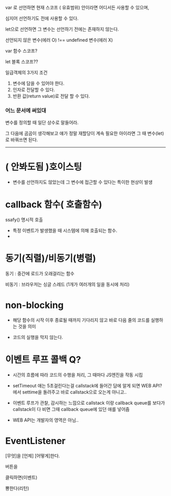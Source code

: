 var 로 선언하면 현재 스코프 ( 유효범위) 안이라면 어디서든 사용할 수 있으며,

심지어 선언하기도 전에 사용할 수 있다.



let으로 선언하면 그 변수는 선언하기 전에는 존재하지 않는다.



선언되지 않은 변수(에러 O) !== undefined 변수(에러 X)



var 함수 스코프?

let  블록 스코프??



일급객체의 3가지 조건

1. 변수에 담을 수 있어야 한다.
2. 인자로 전달할 수 있다.
3. 반환 값(return value)로 전달 할 수 있다.



### 어느 문서에 써있대

변수를 정의할 때 일단 상수로 말들어라.

그 다음에 곰곰이 생각해보고 얘가 정말 재할당이 계속 필요한 아이라면 그 때 변수(let)로 바꿔쓰면 된다.



--------



# ( 안봐도됨 )호이스팅

- 변수를 선언하지도 않았는데 그 변수에 접근할 수 있다는 특이한 현상이 발생



# callback 함수( 호출함수)

ssafy() 명시적 호출

- 특정 이벤트가 발생했을 때 시스템에 의해 호출되는 함수.
- 

# 동기(직렬)/비동기(병렬)

동기 : 중간에 로드가 오래걸리는 함수

비동기 : 브라우저는 싱글 스레드 (1개가 여러개의 일을 동시에 처리)



# non-blocking

- 해당 함수의 시작 이후 종료될 때까지 기다리지 않고 바로 다음 줄의 코드를 실행하는 것을 의미

- 코드의 실행을 막지 않는다.



# 이벤트 루프    콜백 Q? 

- 시간의 흐름에 따라 코드의 수행을 처리, 그 때마다 JS엔진을 작동 시킴
- setTimeout 애는 5초걸린다는걸 callstack에 들어간 담에 알게 되면 WEB API? 에서 settime을 돌려주고 바로 callstack으로 오는게 아니고..

- 이벤트 루프가 관찰, 감시하는 느낌으로 callstack 이랑 callback queue를 보다가 callstack이 다 비면 그때 callback queue에 있던 애를 넣어줌

- WEB API는 개발자의 영역은 아님.. 





# EventListener

[무엇]을 [언제] [어떻게]한다.

버튼을

클릭하면(이벤트)

뿅한다(리턴)



























